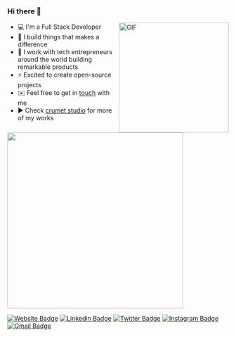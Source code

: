 ### Hi there 👋
 <img align="right" height="250" alt="GIF" src="https://i.pinimg.com/originals/e4/26/70/e426702edf874b181aced1e2fa5c6cde.gif" />

- 💻 I'm a Full Stack Developer
- 🔭 I build things that makes a difference
- 💜 I work with tech entrepreneurs around the world building remarkable products
- ⚡ Excited to create open-source projects
- ✉️ Feel free to get in [touch](mailto:l3lackcurtains@gmail.com) with me
- ▶️ Check [crumet studio](https://crumet.com/) for more of my works

<img width="400" src="https://github-readme-stats.vercel.app/api?username=l3lackcurtains&show_icons=true&hide_border=true&theme=tokyonight">

[![Website Badge](https://img.shields.io/badge/-crumet-47CCCC?style=flat&logo=Google-Chrome&logoColor=white&link=https://crumet)](https://crumet.com)
[![Linkedin Badge](https://img.shields.io/badge/-l3lackcurtains-blue?style=flat&logo=Linkedin&logoColor=white&link=https://www.linkedin.com/in/l3lackcurtains/)](https://www.linkedin.com/in/l3lackcurtains/)
[![Twitter Badge](https://img.shields.io/badge/-@l3lackcurtains-1ca0f1?style=flat&labelColor=1ca0f1&logo=twitter&logoColor=white&link=https://twitter.com/l3lackcurtains)](https://twitter.com/l3lackcurtains)
[![Instagram Badge](https://img.shields.io/badge/-@l3lackcurtains-purple?style=flat&logo=instagram&logoColor=white&link=https://instagram.com/l3lackcurtains/)](https://instagram.com/l3lackcurtains)
[![Gmail Badge](https://img.shields.io/badge/-l3lackcurtains-c14438?style=flat&logo=Gmail&logoColor=white&link=mailto:l3lackcurtains@gmail.com)](mailto:l3lackcurtains@crumet.com)
